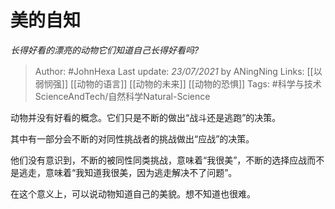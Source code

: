 # 美的自知
*长得好看的漂亮的动物它们知道自己长得好看吗?*

> Author: #JohnHexa
Last update: *23/07/2021* by ANingNing
Links: [[以弱悯强]] [[动物的语言]] [[动物的未来]] [[动物的恐惧]] 
Tags: #科学与技术ScienceAndTech/自然科学Natural-Science 

 
动物并没有好看的概念。它们只是不断的做出“战斗还是逃跑”的决策。  
  
其中有一部分会不断的对同性挑战者的挑战做出“应战”的决策。  
  
他们没有意识到，不断的被同性同类挑战，意味着“我很美”，不断的选择应战而不是逃走，意味着“我知道我很美，因为逃走解决不了问题”。  
  
在这个意义上，可以说动物知道自己的美貌。想不知道也很难。

